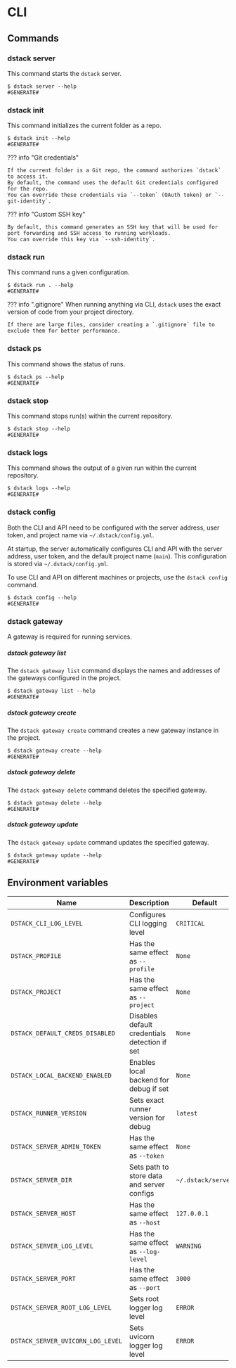 # CLI

## Commands

### dstack server

This command starts the `dstack` server.

<div class="termy">

```shell
$ dstack server --help
#GENERATE#
```

</div>

[//]: # (DSTACK_SERVER_ENVIRONMENT, DSTACK_SERVER_CONFIG_DISABLED, DSTACK_SENTRY_DSN, DSTACK_SENTRY_TRACES_SAMPLE_RATE, DSTACK_SERVER_BUCKET_REGION, DSTACK_SERVER_BUCKET, DSTACK_ALEMBIC_MIGRATIONS_LOCATION)

### dstack init

This command initializes the current folder as a repo.

<div class="termy">

```shell
$ dstack init --help
#GENERATE#
```

</div>

??? info "Git credentials"

    If the current folder is a Git repo, the command authorizes `dstack` to access it.
    By default, the command uses the default Git credentials configured for the repo. 
    You can override these credentials via `--token` (OAuth token) or `--git-identity`.

??? info "Custom SSH key"

    By default, this command generates an SSH key that will be used for port forwarding and SSH access to running workloads. 
    You can override this key via `--ssh-identity`.

### dstack run

This command runs a given configuration.

<div class="termy">

```shell
$ dstack run . --help
#GENERATE#
```

</div>

??? info ".gitignore"
    When running anything via CLI, `dstack` uses the exact version of code from your project directory.

    If there are large files, consider creating a `.gitignore` file to exclude them for better performance.

### dstack ps

This command shows the status of runs.

<div class="termy">

```shell
$ dstack ps --help
#GENERATE#
```

</div>

### dstack stop

This command stops run(s) within the current repository.

<div class="termy">

```shell
$ dstack stop --help
#GENERATE#
```

</div>

### dstack logs

This command shows the output of a given run within the current repository.

<div class="termy">

```shell
$ dstack logs --help
#GENERATE#
```

</div>

### dstack config

Both the CLI and API need to be configured with the server address, user token, and project name
via `~/.dstack/config.yml`.

At startup, the server automatically configures CLI and API with the server address, user token, and
the default project name (`main`). This configuration is stored via `~/.dstack/config.yml`.

To use CLI and API on different machines or projects, use the `dstack config` command.

<div class="termy">

```shell
$ dstack config --help
#GENERATE#
```

</div>

### dstack gateway

A gateway is required for running services.

##### dstack gateway list

The `dstack gateway list` command displays the names and addresses of the gateways configured in the project.

<div class="termy">

```shell
$ dstack gateway list --help
#GENERATE#
```

</div>

##### dstack gateway create

The `dstack gateway create` command creates a new gateway instance in the project.

<div class="termy">

```shell
$ dstack gateway create --help
#GENERATE#
```

</div>

##### dstack gateway delete

The `dstack gateway delete` command deletes the specified gateway.

<div class="termy">

```shell
$ dstack gateway delete --help
#GENERATE#
```

</div>

##### dstack gateway update

The `dstack gateway update` command updates the specified gateway.

<div class="termy">

```shell
$ dstack gateway update --help
#GENERATE#
```

</div>

## Environment variables

| Name                              | Description                                   | Default            |
|-----------------------------------|-----------------------------------------------|--------------------|
| `DSTACK_CLI_LOG_LEVEL`            | Configures CLI logging level                  | `CRITICAL`         |
| `DSTACK_PROFILE`                  | Has the same effect as `--profile`            | `None`             |
| `DSTACK_PROJECT`                  | Has the same effect as `--project`            | `None`             |
| `DSTACK_DEFAULT_CREDS_DISABLED`   | Disables default credentials detection if set | `None`             |
| `DSTACK_LOCAL_BACKEND_ENABLED`    | Enables local backend for debug if set        | `None`             |
| `DSTACK_RUNNER_VERSION`           | Sets exact runner version for debug           | `latest`           |
| `DSTACK_SERVER_ADMIN_TOKEN`       | Has the same effect as `--token`              | `None`             |
| `DSTACK_SERVER_DIR`               | Sets path to store data and server configs    | `~/.dstack/server` |
| `DSTACK_SERVER_HOST`              | Has the same effect as `--host`               | `127.0.0.1`        |
| `DSTACK_SERVER_LOG_LEVEL`         | Has the same effect as `--log-level`          | `WARNING`          |
| `DSTACK_SERVER_PORT`              | Has the same effect as `--port`               | `3000`             |
| `DSTACK_SERVER_ROOT_LOG_LEVEL`    | Sets root logger log level                    | `ERROR`            |
| `DSTACK_SERVER_UVICORN_LOG_LEVEL` | Sets uvicorn logger log level                 | `ERROR`            |